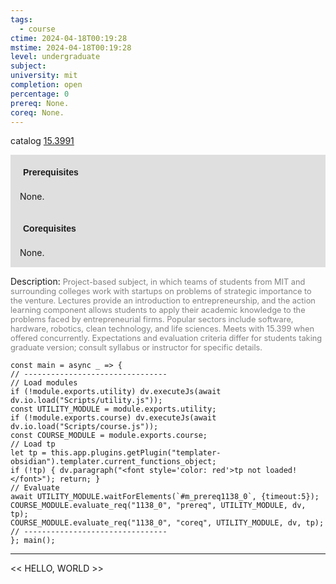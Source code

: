 ```yaml
---
tags:
  - course
ctime: 2024-04-18T00:19:28
mstime: 2024-04-18T00:19:28
level: undergraduate
subject: 
university: mit
completion: open
percentage: 0
prereq: None.
coreq: None.
---
```


catalog [15.3991](http://student.mit.edu/catalog/m15b.html#15.3991)

<span style="display: block; padding: 15px; background-color: rgb(100, 100, 100, 0.2);"><font id="m_prereq1138_0" style="display: block; font-family: Arial, sans-serif; font-weight: bold; padding: 5px">Prerequisites</font><br><span id="prereq1138_0">None.</span></span>
<span style="display: block; padding: 15px; background-color: rgb(100, 100, 100, 0.2);"><font id="m_coreq1138_0" style="display: block; font-family: Arial, sans-serif; font-weight: bold; padding: 5px">Corequisites</font><br><span id="coreq1138_0">None.</span></span>

<font style="">Description:</font>
<font style="color: grey; font-size: 0.8rem;">Project-based subject, in which teams of students from MIT and surrounding colleges work with startups on problems of strategic importance to the venture. Lectures provide an introduction to entrepreneurship, and the action learning component allows students to apply their academic knowledge to the problems faced by entrepreneurial firms. Popular sectors include software, hardware, robotics, clean technology, and life sciences. Meets with 15.399 when offered concurrently. Expectations and evaluation criteria differ for students taking graduate version; consult syllabus or instructor for specific details.</font>

```dataviewjs
const main = async _ => {
// --------------------------------
// Load modules
if (!module.exports.utility) dv.executeJs(await dv.io.load("Scripts/utility.js"));
const UTILITY_MODULE = module.exports.utility;
if (!module.exports.course) dv.executeJs(await dv.io.load("Scripts/course.js"));
const COURSE_MODULE = module.exports.course;
// Load tp
let tp = this.app.plugins.getPlugin("templater-obsidian").templater.current_functions_object;
if (!tp) { dv.paragraph("<font style='color: red'>tp not loaded!</font>"); return; }
// Evaluate
await UTILITY_MODULE.waitForElements(`#m_prereq1138_0`, {timeout:5});
COURSE_MODULE.evaluate_req("1138_0", "prereq", UTILITY_MODULE, dv, tp);
COURSE_MODULE.evaluate_req("1138_0", "coreq", UTILITY_MODULE, dv, tp);
// --------------------------------
}; main();
```

---

<< HELLO, WORLD >>
